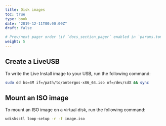 ```yaml
---
title: Disk images
toc: true
type: book
date: "2019-12-11T00:00:00Z"
draft: false

# Prev/next pager order (if `docs_section_pager` enabled in `params.toml`)
weight: 5
---
```


## Create a LiveUSB

To write the Live Install image to your USB, run the following command:

```bash
sudo dd bs=4M if=/path/to/antergos-x86_64.iso of=/dev/sdX && sync
```

## Mount an ISO image

To mount an ISO image on a virtual disk, run the following command:

```bash
udisksctl loop-setup -r -f image.iso
```
